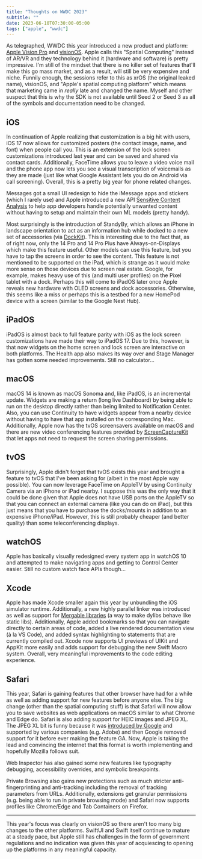 ```yaml
---
title: "Thoughts on WWDC 2023"
subtitle: ""
date: 2023-06-10T07:30:00-05:00
tags: ["apple", "wwdc"]
---
```


As telegraphed, WWDC this year introduced a new product and platform: [Apple Vision Pro](https://www.apple.com/apple-vision-pro/) and [visionOS](https://developer.apple.com/visionos/). Apple calls this "Spatial Computing" instead of AR/VR and they technology behind it (hardware and software) is pretty impressive. I'm still of the mindset that there is no killer set of features that'll make this go mass market, and as a result, will still be very expensive and niche. Funnily enough, the sessions refer to this as xrOS (the original leaked name), visionOS, and "Apple's spatial computing platform" which means that marketing came in _really_ late and changed the name. Myself and other suspect that this is why the SDK is not available until Seed 2 or Seed 3 as all of the symbols and documentation need to be changed.

## iOS

In continuation of Apple realizing that customization is a big hit with users, iOS 17 now allows for customized posters (the contact image, name, and font) when people call you. This is an extension of the lock screen customizations introduced last year and can be saved and shared via contact cards. Additionally, FaceTime allows you to leave a video voice mail and the phone app now lets you see a visual transcription of voicemails as they are made (just like what Google Assistant lets you do on Android via call screening). Overall, this is a pretty big year for phone related changes.

Messages got a small UI redesign to hide the iMessage apps and stickers (which I rarely use) and Apple introduced a new API [Sensitive Content Analysis](https://developer.apple.com/documentation/sensitivecontentanalysis) to help app developers handle potentially unwanted content without having to setup and maintain their own ML models (pretty handy).

Most surprisingly is the introduction of StandyBy, which allows an iPhone in landscape orientation to act as an information hub while docked to a new set of accessories (via [DockKit](https://developer.apple.com/documentation/DockKit)). This is interesting due to the fact that, as of right now, only the 14 Pro and 14 Pro Plus have Always-on-Displays which make this feature useful. Other models can use this feature, but you have to tap the screens in order to see the content. This feature is not mentioned to be supported on the iPad, which is strange as it would make more sense on those devices due to screen real estate. Google, for example, makes heavy use of this (and multi user profiles) on the Pixel tablet with a dock. Perhaps this will come to iPadOS later once Apple reveals new hardware with OLED screens and dock accessories. Otherwise, this seems like a miss or perhaps this is a testbed for a new HomePod device with a screen (similar to the Google Nest Hub).

## iPadOS

iPadOS is almost back to full feature parity with iOS as the lock screen customizations have made their way to iPadOS 17. Due to this, however, is that now widgets on the home screen and lock screen are interactive on both platforms. The Health app also makes its way over and Stage Manager has gotten some needed improvements. Still no calculator...

## macOS

macOS 14 is known as macOS Sonoma and, like iPadOS, is an incremental update. Widgets are making a return (long live Dashboard) by being able to run on the desktop directly rather than being limited to Notification Center. Also, you can use Continuity to have widgets appear from a nearby device without having to have that app installed on the corresponding Mac. Additionally, Apple now has the tvOS screensavers available on macOS and there are new video conferencing features provided by [ScreenCaptureKit](https://developer.apple.com/documentation/screencapturekit) that let apps not need to request the screen sharing permissions.

## tvOS

Surprisingly, Apple didn't forget that tvOS exists this year and brought a feature to tvOS that I've been asking for (albeit in the most Apple way possible). You can now leverage FaceTime on AppleTV by using Continuity Camera via an iPhone or iPad nearby. I suppose this was the only way that it could be done given that Apple does not have USB ports on the AppleTV so that you can connect an external camera (like you can do on iPad), but this just means that you have to purchase the docks/mounts in addition to an expensive iPhone/iPad. However, this is still probably cheaper (and better quality) than some teleconferencing displays.

## watchOS

Apple has basically visually redesigned every system app in watchOS 10 and attempted to make navigating apps and getting to Control Center easier. Still no custom watch face APIs though...

## Xcode

Apple has made Xcode smaller again this year by unbundling the iOS simulator runtime. Additionally, a new highly parallel linker was introduced as well as support for [Mergable libraries](https://developer.apple.com/documentation/xcode/configuring-your-project-to-use-mergeable-libraries) (a way to make dylibs behave like static libs). Additionally, Apple added bookmarks so that you can navigate directly to certain areas of code, added a live rendered documentation view (à la VS Code), and added syntax highlighting to statements that are currently compiled out. Xcode now supports UI previews of UIKit and AppKit more easily and adds support for debugging the new Swift Macro system. Overall, very meaningful improvements to the code editing experience.

## Safari

This year, Safari is gaining features that other browser have had for a while as well as adding support for new features before anyone else. The big change (other than the spatial computing stuff) is that Safari will now allow you to save websites as web applications on macOS similar to what Chrome and Edge do. Safari is also adding support for HEIC images and JPEG XL. The JPEG XL bit is funny because it was [introduced by Google](https://bugs.chromium.org/p/chromium/issues/detail?id=1178058) and supported by various companies (e.g. Adobe) and then Google removed support for it before ever making the feature GA. Now, Apple is taking the lead and convincing the internet that this format is worth implementing and hopefully Mozilla follows suit.

Web Inspector has also gained some new features like typography debugging, accessibility overrides, and symbolic breakpoints.

Private Browsing also gains new protections such as much stricter anti-fingerprinting and anti-tracking including the removal of tracking parameters from URLs. Additionally, extensions get granular permissions (e.g. being able to run in private browsing mode) and Safari now supports profiles like Chrome/Edge and Tab Containers on Firefox.

---

This year's focus was clearly on visionOS so there aren't too many big changes to the other platforms. SwiftUI and Swift itself continue to mature at a steady pace, but Apple still has challenges in the form of government regulations and no indication was given this year of acquiescing to opening up the platforms in any meaningful capacity.

